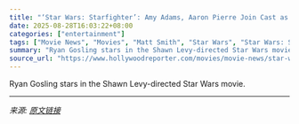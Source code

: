 ```yaml
---
title: "‘Star Wars: Starfighter’: Amy Adams, Aaron Pierre Join Cast as Production Begins"
date: 2025-08-28T16:03:22+08:00
categories: ["entertainment"]
tags: ["Movie News", "Movies", "Matt Smith", "Star Wars", "Star Wars: Starfighter"]
summary: "Ryan Gosling stars in the Shawn Levy-directed Star Wars movie."
source_url: "https://www.hollywoodreporter.com/movies/movie-news/star-wars-starfighter-amy-adams-aaron-pierre-join-cast-as-production-begins-1236355888/"
---
```


Ryan Gosling stars in the Shawn Levy-directed Star Wars movie.

---

*来源: [原文链接](https://www.hollywoodreporter.com/movies/movie-news/star-wars-starfighter-amy-adams-aaron-pierre-join-cast-as-production-begins-1236355888/)*
